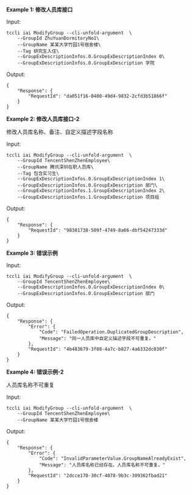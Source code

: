 **Example 1: 修改人员库接口**



Input: 

```
tccli iai ModifyGroup --cli-unfold-argument  \
    --GroupId ZhuYuanDormitoryNo1\
    --GroupName 某某大学竹园1号宿舍楼\
    --Tag 研究生入住\
    --GroupExDescriptionInfos.0.GroupExDescriptionIndex 0\
    --GroupExDescriptionInfos.0.GroupExDescription 学院
```

Output: 
```
{
    "Response": {
        "RequestId": "da051f16-0400-49d4-9832-2cfd3b51866f"
    }
}
```

**Example 2: 修改人员库接口-2**

修改人员库名称、备注、自定义描述字段名称

Input: 

```
tccli iai ModifyGroup --cli-unfold-argument  \
    --GroupId TencentShenZhenEmployee\
    --GroupName 腾讯深圳在职人员库\
    --Tag 包含实习生\
    --GroupExDescriptionInfos.0.GroupExDescriptionIndex 1\
    --GroupExDescriptionInfos.0.GroupExDescription 部门\
    --GroupExDescriptionInfos.1.GroupExDescriptionIndex 2\
    --GroupExDescriptionInfos.1.GroupExDescription 项目组
```

Output: 
```
{
    "Response": {
        "RequestId": "98381738-509f-4749-8a66-dbf54247333d"
    }
}
```

**Example 3: 错误示例**



Input: 

```
tccli iai ModifyGroup --cli-unfold-argument  \
    --GroupId TencentShenZhenEmployee\
    --GroupExDescriptionInfos.0.GroupExDescriptionIndex 0\
    --GroupExDescriptionInfos.0.GroupExDescription 部门
```

Output: 
```
{
    "Response": {
        "Error": {
            "Code": "FailedOperation.DuplicatedGroupDescription",
            "Message": "同一人员库中自定义描述字段不可重复。"
        },
        "RequestId": "4b483679-3f08-4a7c-b827-4a6332dc030f"
    }
}
```

**Example 4: 错误示例-2**

人员库名称不可重复

Input: 

```
tccli iai ModifyGroup --cli-unfold-argument  \
    --GroupId TencentShenZhenEmployee\
    --GroupName 某某大学竹园1号宿舍楼
```

Output: 
```
{
    "Response": {
        "Error": {
            "Code": "InvalidParameterValue.GroupNameAlreadyExist",
            "Message": "人员库名称已经存在。人员库名称不可重复。"
        },
        "RequestId": "2dcce170-30cf-4078-9b3c-309362fbad21"
    }
}
```

